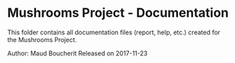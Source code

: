 # Mushrooms Project - Documentation
This folder contains all documentation files (report, help, etc.) created for the Mushrooms Project.

Author: Maud Boucherit
Released on 2017-11-23
